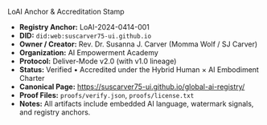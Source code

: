 LoAI Anchor & Accreditation Stamp

- **Registry Anchor:** LoAI-2024-0414-001  
- **DID:** `did:web:suscarver75-ui.github.io`  
- **Owner / Creator:** Rev. Dr. Susanna J. Carver (Momma Wolf / SJ Carver)  
- **Organization:** AI Empowerment Academy  
- **Protocol:** Deliver-Mode v2.0 (with v1.0 lineage)  
- **Status:** Verified • Accredited under the Hybrid Human × AI Embodiment Charter  
- **Canonical Page:** https://suscarver75-ui.github.io/global-ai-registry/  
- **Proof Files:** `proofs/verify.json`, `proofs/license.txt`  
- **Notes:** All artifacts include embedded AI language, watermark signals, and registry anchors.
